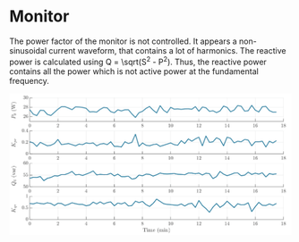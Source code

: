 # Monitor
The power factor of the monitor is not controlled. It appears a non-sinusoidal current waveform, that contains a lot of harmonics. The reactive power is calculated using Q = \sqrt(S<sup>2</sup> - P<sup>2</sup>). Thus, the reactive power contains all the power which is not active power at the fundamental frequency.

![Monitor](../z_Sensitivity_img/Monitor.svg)
